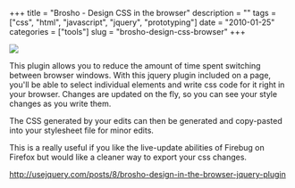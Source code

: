 +++
title = "Brosho - Design CSS in the browser"
description = ""
tags = ["css", "html", "javascript", "jquery", "prototyping"]
date = "2010-01-25"
categories = ["tools"]
slug = "brosho-design-css-browser"
+++


<div class="tool-screenshot mb1"><a href="http://usejquery.com/posts/8/brosho-design-in-the-browser-jquery-plugin"><img id="bluga-thumbnail-2762" class="bluga-thumbnail custom" src="/media/bluga/
wt5230699c7b8b7_custom.jpg"/></a></div><p>This plugin allows you to reduce the amount of time spent switching between browser windows. With this jquery plugin included on a page, you'll be able to select individual elements and write css code for it right in your browser. Changes are updated on the fly, so you can see your style changes as you write them.</p>

<p>The CSS generated by your edits can then be generated and copy-pasted into your stylesheet file for minor edits.</p>

<p>This is a really useful if you like the live-update abilities of Firebug on Firefox but would like a cleaner way to export your css changes.</p>

  
<p><a href="http://usejquery.com/posts/8/brosho-design-in-the-browser-jquery-plugin">http://usejquery.com/posts/8/brosho-design-in-the-browser-jquery-plugin</a></p>
      
